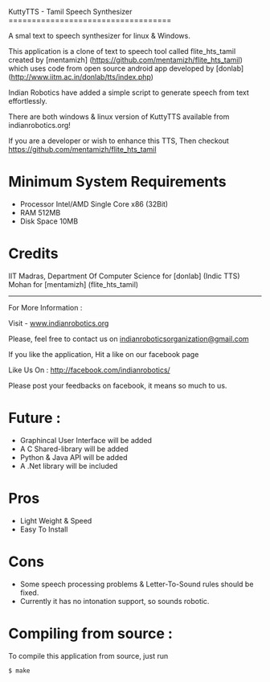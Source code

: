 KuttyTTS - Tamil Speech Synthesizer ===================================

A smal text to speech synthesizer for linux & Windows.

This application is a clone of text to speech tool called flite_hts_tamil 
created by [mentamizh] (https://github.com/mentamizh/flite_hts_tamil)
which uses code from open source android app developed by [donlab]
(http://www.iitm.ac.in/donlab/tts/index.php)

Indian Robotics have added a simple script to generate speech from text effortlessly.

There are both windows & linux version of KuttyTTS available from indianrobotics.org!

If you are a developer or wish to enhance this TTS,
Then checkout https://github.com/mentamizh/flite_hts_tamil


Minimum System Requirements
===========================

* Processor	Intel/AMD Single Core x86 (32Bit)
* RAM		512MB
* Disk Space	10MB

Credits
=======

IIT Madras, Department Of Computer Science for [donlab] (Indic TTS)
Mohan for [mentamizh] (flite_hts_tamil)

**************************************************************

For More Information :

Visit - www.indianrobotics.org

Please, feel free to contact us on indianroboticsorganization@gmail.com

If you like the application, Hit a like on our facebook page

Like Us On : http://facebook.com/indianrobotics/

Please post your feedbacks on facebook, it means so much to us.


Future :
========

* Graphincal User Interface will be added
* A C Shared-library will be added
* Python & Java API will be added
* A .Net library will be included

Pros
=====

* Light Weight & Speed
* Easy To Install

Cons
=====

* Some speech processing problems & Letter-To-Sound rules should be fixed.
* Currently it has no intonation support, so sounds robotic.

Compiling from source :
=======================

To compile this application from source, just run

	$ make

